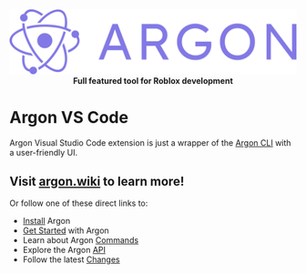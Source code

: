 <div align='center'>
  <img alt='Argon' src='assets/banner.png'>
  <b>Full featured tool for Roblox development</b>
</div>

# Argon VS Code

Argon Visual Studio Code extension is just a wrapper of the [Argon CLI](https://github.com/argon-rbx/argon) with a user-friendly UI.

## Visit [argon.wiki](https://argon.wiki/) to learn more!

Or follow one of these direct links to:

- [Install](https://argon.wiki/docs/installation) Argon
- [Get Started](https://argon.wiki/docs/category/getting-started) with Argon
- Learn about Argon [Commands](https://argon.wiki/docs/category/commands)
- Explore the Argon [API](https://argon.wiki/api/project)
- Follow the latest [Changes](https://argon.wiki/changelog/argon)
